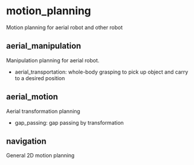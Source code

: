 # motion_planning
Motion planning for aerial robot and other robot

## aerial_manipulation
Manipulation planning for aerial robot.
- aerial_transportation: whole-body grasping to pick up object and carry to a desired position

## aerial_motion
Aerial transformation planning 
- gap_passing: gap passing by transformation

## navigation

General 2D motion planning 
